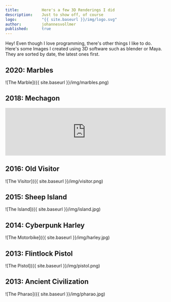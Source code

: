 ```yaml
---
title:          Here's a few 3D Renderings I did
description:    Just to show off, of course
logo:           "{{ site.baseurl }}/img/logo.svg"
author:         johannesvollmer
published: 	    true
---
```


Hey! Even though I love programming, there's other things I like to do. Here's some Images I created using 3D software such as blender or Maya. They are sorted by date, the latest ones first.

## 2020: Marbles
![The Marble]({{ site.baseurl }}/img/marbles.png)

## 2018: Mechagon
<iframe width="100%" height="auto" src="https://www.youtube.com/embed/xa0Ispl2odU" frameborder="0" allowfullscreen></iframe>

## 2016: Old Visitor
![The Visitor]({{ site.baseurl }}/img/visitor.png)

## 2015: Sheep Island
![The Island]({{ site.baseurl }}/img/island.jpg)

## 2014: Cyberpunk Harley
![The Motorbike]({{ site.baseurl }}/img/harley.jpg)

## 2013: Flintlock Pistol
![The Pistol]({{ site.baseurl }}/img/pistol.png)

## 2013: Ancient Civilization
![The Pharao]({{ site.baseurl }}/img/pharao.jpg)
